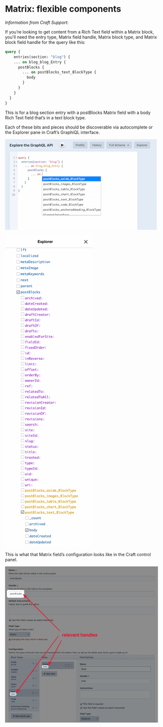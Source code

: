 # Matrix: flexible components

_Information from Craft Support:_

If you’re looking to get content from a Rich Text field within a Matrix block, you'll need the entry type, Matrix field
handle, Matrix block type, and Matrix block field handle for the query like this:

```graphql
query {
    entries(section: "blog") {
    ... on blog_blog_Entry {
      postBlocks {
        ... on postBlocks_text_BlockType {
          body
        }
      }
    }
  }
}
```

This is for a blog section entry with a postBlocks Matrix field with a body Rich Text field that’s in a text block type.

Each of these bits and pieces should be discoverable via autocomplete or the Explorer pane in Craft’s GraphiQL interface.

![Example of autocompleting GraphQL via the GraphQLi explorer](../images/matrix-graphql.png)

![Example of autocompleting field names GraphQL via the GraphQLi explorer](../images/matrix-graphql-explorer.png)

This is what that Matrix field’s configuration looks like in the Craft control panel.

![Example of matrix field configuration in Craft CMS](../images/matrix-craft-cms.png)